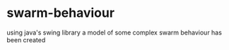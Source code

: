 # swarm-behaviour
using java's swing library a model of some complex swarm behaviour has been created
